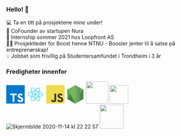 ### Hello! 👋

💻 Ta en titt på prosjektene mine under!
<br />
🌿 CoFounder av startupen Nura
 <br />
🌿 Internship sommer 2021 hos Loopfront AS
 <br />
👩🏼 Prosjektleder for Boost henne NTNU - Booster jenter til å satse på entreprenørskap!
 <br />
 💡 Jobbet som frivillig på Studentersamfundet i Trondheim i 3 år

### Fredigheter innenfor
<p float="left">
<img src="https://raw.githubusercontent.com/github/explore/80688e429a7d4ef2fca1e82350fe8e3517d3494d/topics/typescript/typescript.png" width="50" height="50"/>
<img src="https://raw.githubusercontent.com/github/explore/80688e429a7d4ef2fca1e82350fe8e3517d3494d/topics/react/react.png" width="50" height="50"/>
<img src="https://raw.githubusercontent.com/github/explore/80688e429a7d4ef2fca1e82350fe8e3517d3494d/topics/javascript/javascript.png" width="50" height="50"/>
<img src="https://raw.githubusercontent.com/github/explore/80688e429a7d4ef2fca1e82350fe8e3517d3494d/topics/nodejs/nodejs.png" width="50" height="50"/>
 <img src="https://user-images.githubusercontent.com/69898083/105816906-305c3280-5fb5-11eb-89be-34171e22fb36.png" width="60" height="60"/>

 




<img src="https://upload.wikimedia.org/wikipedia/commons/c/c3/Python-logo-notext.svg" width="50" height="50"/>

 <img width="130" alt="Skjermbilde 2020-11-14 kl  22 22 57" src="https://user-images.githubusercontent.com/69898083/99157311-f4a91080-26c7-11eb-86c7-ad2af8795de0.png">
 <img src="https://user-images.githubusercontent.com/69898083/113597874-a081d700-963c-11eb-9dae-c71207d5a794.png" width="65" height="65"/>
</p>






